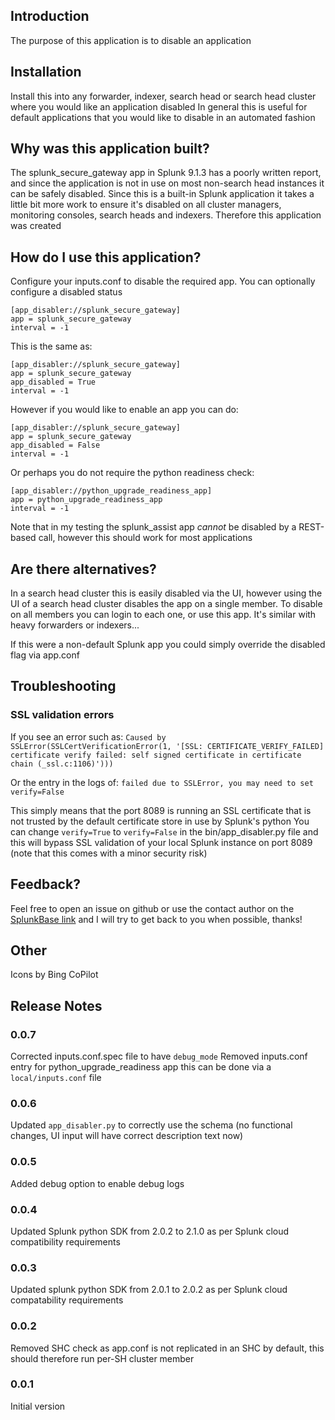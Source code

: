 ## Introduction

The purpose of this application is to disable an application

## Installation
Install this into any forwarder, indexer, search head or search head cluster where you would like an application disabled
In general this is useful for default applications that you would like to disable in an automated fashion

## Why was this application built?

The splunk_secure_gateway app in Splunk 9.1.3 has a poorly written report, and since the application is not in use on most non-search head instances it can be safely disabled. 
Since this is a built-in Splunk application it takes a little bit more work to ensure it's disabled on all cluster managers, monitoring consoles, search heads and indexers. Therefore this application was created

## How do I use this application?
Configure your inputs.conf to disable the required app. You can optionally configure a disabled status

```
[app_disabler://splunk_secure_gateway]
app = splunk_secure_gateway
interval = -1
```

This is the same as:
```
[app_disabler://splunk_secure_gateway]
app = splunk_secure_gateway
app_disabled = True
interval = -1
```

However if you would like to enable an app you can do:
```
[app_disabler://splunk_secure_gateway]
app = splunk_secure_gateway
app_disabled = False
interval = -1
```

Or perhaps you do not require the python readiness check:
```
[app_disabler://python_upgrade_readiness_app]
app = python_upgrade_readiness_app
interval = -1
```

Note that in my testing the splunk_assist app *cannot* be disabled by a REST-based call, however this should work for most applications

## Are there alternatives?
In a search head cluster this is easily disabled via the UI, however using the UI of a search head cluster disables the app on a single member.
To disable on all members you can login to each one, or use this app. It's similar with heavy forwarders or indexers...

If this were a non-default Splunk app you could simply override the disabled flag via app.conf

## Troubleshooting
### SSL validation errors
If you see an error such as:
`Caused by SSLError(SSLCertVerificationError(1, '[SSL: CERTIFICATE_VERIFY_FAILED] certificate verify failed: self signed certificate in certificate chain (_ssl.c:1106)')))`

Or the entry in the logs of:
`failed due to SSLError, you may need to set verify=False`

This simply means that the port 8089 is running an SSL certificate that is not trusted by the default certificate store in use by Splunk's python
You can change `verify=True` to `verify=False` in the bin/app_disabler.py file and this will bypass SSL validation of your local Splunk instance on port 8089 (note that this comes with a minor security risk)

## Feedback?
Feel free to open an issue on github or use the contact author on the [SplunkBase link](https://splunkbase.splunk.com/app/7319) and I will try to get back to you when possible, thanks!

## Other
Icons by Bing CoPilot

## Release Notes
### 0.0.7
Corrected inputs.conf.spec file to have `debug_mode`
Removed inputs.conf entry for python_upgrade_readiness app this can be done via a `local/inputs.conf` file 

### 0.0.6
Updated `app_disabler.py` to correctly use the schema (no functional changes, UI input will have correct description text now)

### 0.0.5
Added debug option to enable debug logs

### 0.0.4
Updated Splunk python SDK from 2.0.2 to 2.1.0 as per Splunk cloud compatibility requirements

### 0.0.3
Updated splunk python SDK from 2.0.1 to 2.0.2 as per Splunk cloud compatability requirements

### 0.0.2
Removed SHC check as app.conf is not replicated in an SHC by default, this should therefore run per-SH cluster member

### 0.0.1
Initial version
